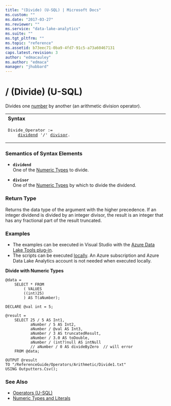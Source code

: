 ```yaml
---
title: "(Divide) (U-SQL) | Microsoft Docs"
ms.custom: ""
ms.date: "2017-03-27"
ms.reviewer: ""
ms.service: "data-lake-analytics"
ms.suite: ""
ms.tgt_pltfrm: ""
ms.topic: "reference"
ms.assetid: b73eec71-0ba9-4fd7-91c5-a73a60467131
caps.latest.revision: 3
author: "edmacauley"
ms.author: "edmaca"
manager: "jhubbard"
---
```

# / (Divide) (U-SQL)
Divides one [number](numeric-types-and-literals.md) by another (an arithmetic division operator). 

<table><th align="left">Syntax</th><tr><td><pre>
Divide_Operator :=                                                                                       
    <a href="#expr">dividend</a> '/' <a href="#divisor">divisor</a>.
</pre></td></tr></table>

### Semantics of Syntax Elements    
-   <a name="expr"></a>**`dividend`**  
One of the [Numeric Types](numeric-types-and-literals.md) to divide.

-   <a name="divisor"></a>**`divisor`**  
One of the [Numeric Types](numeric-types-and-literals.md) by which to divide the dividend.

### Return Type
Returns the data type of the argument with the higher precedence.  If an integer dividend is divided by an integer divisor, the result is an integer that has any fractional part of the result truncated. 


### Examples   
- The examples can be executed in Visual Studio with the [Azure Data Lake Tools plug-in](https://www.microsoft.com/download/details.aspx?id=49504).  
- The scripts can be executed [locally](https://docs.microsoft.com/azure/data-lake-analytics/data-lake-analytics-data-lake-tools-get-started#run-u-sql-locally).  An Azure subscription and Azure Data Lake Analytics account is not needed when executed locally.

**Divide with Numeric Types**  
```
@data = 
    SELECT * FROM 
        ( VALUES
        ((int)25)
        ) AS T(aNumber);

DECLARE @val int = 5;

@result =
    SELECT 25 / 5 AS Int1,
           aNumber / 5 AS Int2,
           aNumber / @val AS Int3,
           aNumber / 3 AS truncatedResult,
           aNumber / 3.0 AS toDouble,
           aNumber / (int?)null AS intNull           
           // aNumber / 0 AS divideByZero  // will error
    FROM @data;

OUTPUT @result
TO "/ReferenceGuide/Operators/Arithmetic/Divide1.txt"
USING Outputters.Csv();
```

### See Also
* [Operators (U-SQL)](operators-u-sql.md)
* [Numeric Types and Literals](numeric-types-and-literals.md)






